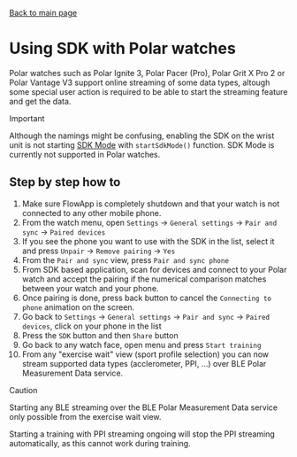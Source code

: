 [Back to main page](../README.md)

# Using SDK with Polar watches

Polar watches such as Polar Ignite 3, Polar Pacer (Pro), Polar Grit X Pro 2 or Polar Vantage V3 support online streaming of some data types,
altough some special user action is required to be able to start the streaming feature and get the data.

> [!IMPORTANT]
>
> Although the namings might be confusing, enabling the SDK on the wrist unit is not starting [SDK Mode](./SdkModeExplained.md) with `startSdkMode()` function. SDK Mode is currently not supported in Polar watches.

## Step by step how to

1. Make sure FlowApp is completely shutdown and that your watch is not connected to any other mobile phone.
2. From the watch menu, open `Settings` -> `General settings` -> `Pair and sync` -> `Paired devices`
3. If you see the phone you want to use with the SDK in the list, select it and press `Unpair` -> `Remove pairing` -> `Yes`
4. From the `Pair and sync` view, press `Pair and sync phone`
5. From SDK based application, scan for devices and connect to your Polar watch and accept the pairing if the numerical comparison matches between your watch and your phone. 
6. Once pairing is done, press back button to cancel the `Connecting to phone` animation on the screen.
7. Go back to `Settings` -> `General settings` -> `Pair and sync` -> `Paired devices`, click on your phone in the list
8. Press the `SDK` button and then `Share` button
9. Go back to any watch face, open menu and press `Start training`
10. From any "exercise wait" view (sport profile selection) you can now stream supported data types (acclerometer, PPI, ...) over BLE Polar Measurement Data service.

>[!CAUTION]
> Starting any BLE streaming over the BLE Polar Measurement Data service only possible from the exercise wait view.
>
> Starting a training with PPI streaming ongoing will stop the PPI streaming automatically, as this cannot work during training.